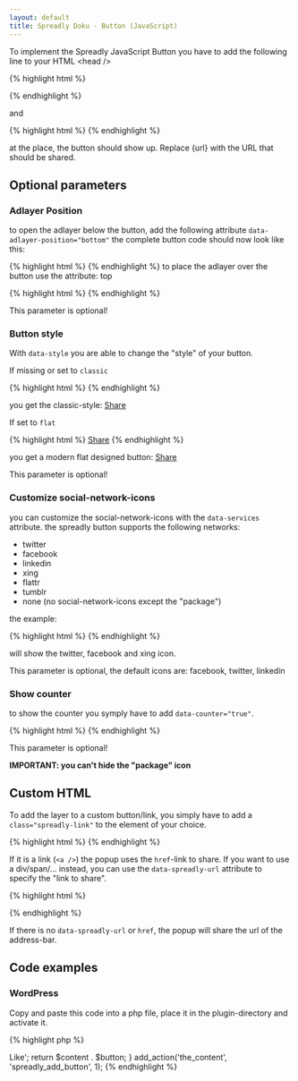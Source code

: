 ```yaml
---
layout: default
title: Spreadly Doku - Button (JavaScript)
---
```


To implement the Spreadly JavaScript Button you have to add the following line to your HTML &lt;head /&gt;

{% highlight html %}
<script type='text/javascript' src='http://button.spread.ly/js/v1/loader.js'></script>
{% endhighlight %}

and

{% highlight html %}
<a href="{url}" class="spreadly-button"></a>
{% endhighlight %}

at the place, the button should show up. Replace {url} with the URL that should be shared.

## Optional parameters

### Adlayer Position

to open the adlayer below the button, add the following attribute `data-adlayer-position="bottom"` the complete button code should now look like this:

{% highlight html %}
<a href="{url}" class="spreadly-button" data-adlayer-position="bottom"></a>
{% endhighlight %}
to place the adlayer over the button use the attribute: top

{% highlight html %}
<a href="{url}" class="spreadly-button" data-adlayer-position="top"></a>
{% endhighlight %}

This parameter is optional!

### Button style

With `data-style` you are able to change the "style" of your button.

If missing or set to `classic`

{% highlight html %}
<a href="{url}" class="spreadly-button" data-style="classic"></a>
{% endhighlight %}

you get the classic-style: <a href="http://dev.spreadly.com" class="spreadly-button" data-style="classic">Share</a>

If set to `flat`

{% highlight html %}
<a href="{url}" class="spreadly-button" data-style="flat">Share</a>
{% endhighlight %}

you get a modern flat designed button: <a href="http://dev.spreadly.com" class="spreadly-button" data-style="flat">Share</a>

This parameter is optional!

### Customize social-network-icons

you can customize the social-network-icons with the `data-services` attribute. the spreadly button supports the following networks:

* twitter
* facebook
* linkedin
* xing
* flattr
* tumblr
* none (no social-network-icons except the "package")

the example:

{% highlight html %}
<a href="{url}" class="spreadly-button" data-services="twitter,facebook,xing"></a>
{% endhighlight %}

will show the twitter, facebook and xing icon.

This parameter is optional, the default icons are: facebook, twitter, linkedin

### Show counter

to show the counter you symply have to add `data-counter="true"`.

{% highlight html %}
<a href="{url}" class="spreadly-button" data-counter="true"></a>
{% endhighlight %}

This parameter is optional!

__IMPORTANT: you can't hide the "package" icon__

## Custom HTML

To add the layer to a custom button/link, you simply have to add a `class="spreadly-link"` to the element of your choice.

{% highlight html %}
<a href="{url}" class="spreadly-link"></a>
{% endhighlight %}

If it is a link (`<a />`) the popup uses the `href`-link to share. If you want to use a div/span/... instead, you can use
the `data-spreadly-url` attribute to specify the "link to share".

{% highlight html %}
<div data-spreadly-url="{url}" class="spreadly-link"></div>
{% endhighlight %}

If there is no `data-spreadly-url` or `href`, the popup will share the url of the address-bar.

## Code examples

### WordPress

Copy and paste this code into a php file, place it in the plugin-directory and activate it.

{% highlight php %}
<?php
/*
Plugin Name: Spreadly JavaScript Button
Plugin URI: http://spreadly.com
Description: keine
Version: 1.0.0-beta
Author: pfefferle
Author URI: http://notizblog.org/
License: GPLv2 or later
*/

function spreadly_scripts_method() {
  wp_enqueue_script( 'spreadly-share', 'http://button.spread.ly/js/v1/loader.js' );
}
add_action('wp_enqueue_scripts', 'spreadly_scripts_method');

function spreadly_add_button($content) {
  $button = '<a href="'.get_permalink().'" title="'.get_the_title().'" class="spreadly-button" data-adlayer-position="bottom" rel="share like">Like</a>';

  return $content . $button;
}
add_action('the_content', 'spreadly_add_button', 1);
{% endhighlight %}
